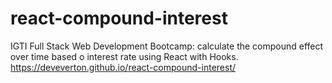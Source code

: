 # react-compound-interest
IGTI Full Stack Web Development Bootcamp: calculate the compound effect over time based o interest rate using React with Hooks.
https://deveverton.github.io/react-compound-interest/
